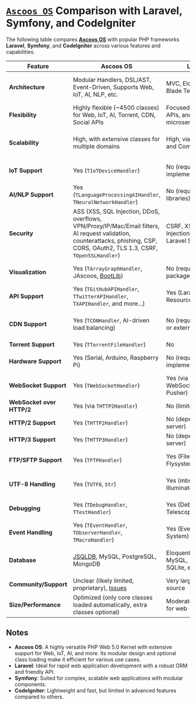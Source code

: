 
# [**`Ascoos OS`**](https://github.com/ascoos/os) Comparison with Laravel, Symfony, and CodeIgniter

The following table compares [**Ascoos OS**](https://github.com/ascoos/os) with popular PHP frameworks **Laravel**, **Symfony**, and **CodeIgniter** across various features and capabilities.

| **Feature**                | **Ascoos OS**                                                                | **Laravel**                                              | **Symfony**                                              | **CodeIgniter**                                          |
|----------------------------|------------------------------------------------------------------------------|----------------------------------------------------------|----------------------------------------------------------|----------------------------------------------------------|
| **Architecture**           | Modular Handlers, DSL/AST, Event-Driven, Supports Web, IoT, AI, NLP, etc.    | MVC, Eloquent ORM, Blade Templating                      | Component-Based, MVC, Dependency Injection               | MVC, Lightweight Framework                              |
| **Flexibility**            | Highly flexible (~4500 classes) for Web, IoT, AI, Torrent, CDN, Social APIs   | Focused on Web, APIs, and microservices                  | Focused on Web, APIs, and microservices                  | Lightweight, focused on Web and APIs                    |
| **Scalability**            | High, with extensive classes for multiple domains                            | High, via packages and Composer                         | High, via components and bundles                        | Moderate, limited compared to others                    |
| **IoT Support**            | Yes (`TIoTDeviceHandler`)                                                    | No (requires custom implementation)                      | No (requires custom implementation)                      | No (requires custom implementation)                     |
| **AI/NLP Support**         | Yes (`TLanguageProcessingAIHandler`, `TNeuralNetworkHandler`)                 | No (requires external libraries)                         | No (requires external libraries)                         | No (requires external libraries)                        |
| **Security**               | ASS (XSS, SQL Injection, DDoS, overflows, VPN/Proxy/IP/Mac/Email filters, AI request validation, counterattacks, phishing, CSP, CORS, OAuth2, TLS 1.3, CSRF, `TOpenSSLHandler`) | CSRF, XSS, SQL Injection Protection, Laravel Security    | Security Component, CSRF, OAuth, Firewall                | CSRF, XSS, Input Filtering                              |
| **Visualization**          | Yes (`TArrayGraphHandler`, JAscoos, [BootLib](https://github.com/ascoos/bootlib))                                 | No (requires packages like Charts)                      | No (requires bundles)                                    | No (requires custom implementation)                     |
| **API Support**            | Yes (`TGitHubAPIHandler`, `TTwitterAPIHandler`, `TXAPIHandler`, and more...)  | Yes (Laravel API Resource, Passport)                     | Yes (API Platform)                                       | Yes (RESTful Controller)                                |
| **CDN Support**            | Yes (`TCDNHandler`, AI-driven load balancing)                                 | No (requires custom or external services)                | No (requires custom or external services)                | No (requires custom implementation)                     |
| **Torrent Support**        | Yes (`TTorrentFileHandler`)                                                  | No                                                      | No                                                      | No                                                      |
| **Hardware Support**       | Yes (Serial, Arduino, Raspberry Pi)                                          | No (requires custom implementation)                      | No (requires custom implementation)                      | No (requires custom implementation)                     |
| **WebSocket Support**      | Yes (`TWebSocketHandler`)                                                    | Yes (via Laravel WebSockets or Pusher)                   | Yes (via bundles or Ratchet)                             | No (requires custom implementation)                     |
| **WebSocket over HTTP/2**  | Yes (via `THTTP2Handler`)                                                    | No (limited support)                                    | No (limited support)                                    | No                                                      |
| **HTTP/2 Support**         | Yes (`THTTP2Handler`)                                                        | No (depends on server)                                  | No (depends on server)                                  | No (depends on server)                                  |
| **HTTP/3 Support**         | Yes (`THTTP3Handler`)                                                        | No (depends on server)                                  | No (depends on server)                                  | No (depends on server)                                  |
| **FTP/SFTP Support**       | Yes (`TFTPHandler`)                                                          | Yes (Filesystem, Flysystem)                             | Yes (Filesystem Component, Flysystem)                    | Yes (FTP Library)                                       |
| **UTF-8 Handling**         | Yes (`TUTF8`, `Str`)                                                         | Yes (mbstring, Illuminate\Support\Str)                   | Yes (mbstring, String Component)                         | Partial (mbstring)                                      |
| **Debugging**              | Yes (`TDebugHandler`, `TTestHandler`)                                        | Yes (Debugbar, Telescope)                               | Yes (Debug Component, Profiler)                          | Basic (Log Viewer)                                      |
| **Event Handling**         | Yes (`TEventHandler`, `TObserverHandler`, `TMacroHandler`)                   | Yes (Event/Listener System)                             | Yes (Event Dispatcher)                                   | No (requires custom implementation)                     |
| **Database**               | [JSQLDB](https://github.com/ascoos/jsql), MySQL, PostgreSQL, MongoDB                                           | Eloquent ORM, MySQL, PostgreSQL, SQLite, etc.            | Doctrine ORM, MySQL, PostgreSQL, SQLite, etc.            | Query Builder, MySQL, PostgreSQL, SQLite                |
| **Community/Support**      | Unclear (likely limited, proprietary), [Issues](https://issues.ascoos.com)                                        | Very large, open-source                                 | Large, open-source                                       | Smaller, open-source                                    |
| **Size/Performance**       | Optimized (only core classes loaded automatically, extra classes optional)    | Moderate, optimized for web                              | Moderate, optimized for web                              | Lightweight, fast                                        |

## Notes
- **Ascoos OS**: A highly versatile PHP Web 5.0 Kernel with extensive support for Web, IoT, AI, and more. Its modular design and optional class loading make it efficient for various use cases.
- **Laravel**: Ideal for rapid web application development with a robust ORM and friendly API.
- **Symfony**: Suited for complex, scalable web applications with modular components.
- **CodeIgniter**: Lightweight and fast, but limited in advanced features compared to others.
